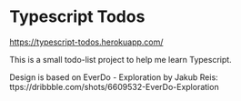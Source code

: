 # Typescript Todos

https://typescript-todos.herokuapp.com/

This is a small todo-list project to help me learn Typescript.

Design is based on EverDo - Exploration by Jakub Reis: ttps://dribbble.com/shots/6609532-EverDo-Exploration
